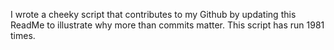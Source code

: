 I wrote a cheeky script that contributes to my Github by updating this ReadMe to illustrate why more than commits matter. This script has run 1981 times.